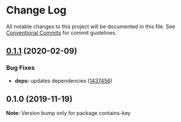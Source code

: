 # Change Log

All notable changes to this project will be documented in this file.
See [Conventional Commits](https://conventionalcommits.org) for commit guidelines.

## [0.1.1](https://github.com/rafamel/utils/compare/contains-key@0.1.0...contains-key@0.1.1) (2020-02-09)


### Bug Fixes

* **deps:** updates dependencies ([1437456](https://github.com/rafamel/utils/commit/1437456d0d7a40c55fa89278e3ec4ee1c85eb6ad))





## 0.1.0 (2019-11-19)

**Note:** Version bump only for package contains-key
